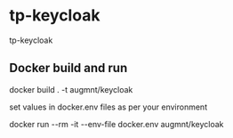 
# tp-keycloak

tp-keycloak

## Docker build and run
docker build . -t augmnt/keycloak

set values in docker.env files as per your environment

docker run --rm -it  --env-file docker.env augmnt/keycloak